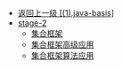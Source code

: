 - [返回上一级 [(1).java-basis]](2.JavaNotes/(1).java-basis/)
- [stage-2](2.JavaNotes/(1).java-basis/stage-2/)
  - [集合框架](2.JavaNotes/(1).java-basis/stage-2/集合框架.md)
  - [集合框架高级应用](2.JavaNotes/(1).java-basis/stage-2/集合框架高级应用.md)
  - [集合框架算法应用](2.JavaNotes/(1).java-basis/stage-2/集合框架算法应用.md)
